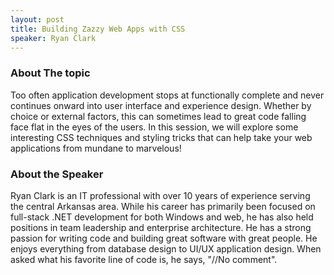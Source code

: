 ```yaml
---
layout: post
title: Building Zazzy Web Apps with CSS
speaker: Ryan Clark
---
```


### About The topic
Too often application development stops at functionally complete and never continues onward into user interface and experience design. Whether by choice or external factors, this can sometimes lead to great code falling face flat in the eyes of the users. In this session, we will explore some interesting CSS techniques and styling tricks that can help take your web applications from mundane to marvelous!

### About the Speaker
Ryan Clark is an IT professional with over 10 years of experience serving the central Arkansas area. While his career has primarily been focused on full-stack .NET development for both Windows and web, he has also held positions in team leadership and enterprise architecture. He has a strong passion for writing code and building great software with great people. He enjoys everything from database design to UI/UX application design. When asked what his favorite line of code is, he says, "//No comment".

